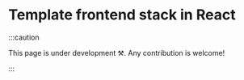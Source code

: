 # Template frontend stack in React

:::caution

This page is under development ⚒. Any contribution is welcome!

:::
